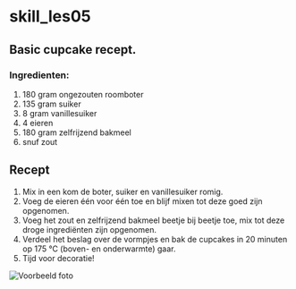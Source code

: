 # skill_les05
## Basic cupcake recept.

### Ingredienten:
 1. 180 gram ongezouten roomboter  
2. 135 gram suiker  
3. 8 gram vanillesuiker  
4. 4 eieren  
5. 180 gram zelfrijzend bakmeel  
6. snuf zout  


## Recept
1. Mix in een kom de boter, suiker en vanillesuiker romig. 
2. Voeg de eieren één voor één toe en blijf mixen tot deze goed zijn opgenomen.
3. Voeg het zout en zelfrijzend bakmeel beetje bij beetje toe, mix tot deze droge ingrediënten zijn opgenomen.
4. Verdeel het beslag over de vormpjes en bak de cupcakes in 20 minuten op 175 °C (boven- en onderwarmte) gaar.
5. Tijd voor decoratie!

![Voorbeeld foto](https://www.laurasbakery.nl/wp-content/smush-webp/2019/09/basisrecept-vanille-cupcakes-1-e1634665120292.jpg.webp)